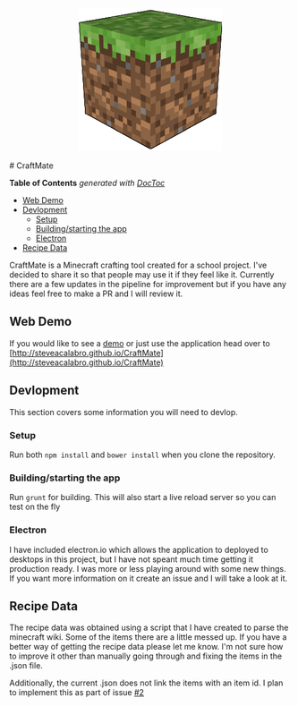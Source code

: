 <p align="center">
  <img src="https://raw.githubusercontent.com/steveacalabro/CraftMate/master/icon.png" alt="Sublime's custom image"/>
</p>
# CraftMate

<!-- START doctoc generated TOC please keep comment here to allow auto update -->
<!-- DON'T EDIT THIS SECTION, INSTEAD RE-RUN doctoc TO UPDATE -->
**Table of Contents**  *generated with [DocToc](https://github.com/thlorenz/doctoc)*

- [Web Demo](#web-demo)
- [Devlopment](#devlopment)
  - [Setup](#setup)
  - [Building/starting the app](#buildingstarting-the-app)
  - [Electron](#electron)
- [Recipe Data](#recipe-data)

<!-- END doctoc generated TOC please keep comment here to allow auto update -->

CraftMate is a Minecraft crafting tool created for a school project. I've decided to share it so that people may use it if they feel like it. Currently there are a few updates in the pipeline for improvement but if you have any ideas feel free to make a PR and I will review it. 

## Web Demo

If you would like to see a [demo](http://steveacalabro.github.io/CraftMate) or just use the application head over to [http://steveacalabro.github.io/CraftMate](http://steveacalabro.github.io/CraftMate)


## Devlopment

This section covers some information you will need to devlop.

### Setup

Run both `npm install` and `bower install` when you clone the repository.

### Building/starting the app

Run `grunt` for building. This will also start a live reload server so you can test on the fly

### Electron

I have included electron.io which allows the application to deployed to desktops in this project, but I have not speant much time getting it production ready. I was more or less playing around with some new things. If you want more information on it create an issue and I will take a look at it. 

## Recipe Data

The recipe data was obtained using a script that I have created to parse the minecraft wiki. Some of the items there are a little messed up. If you have a better way of getting the recipe data please let me know. I'm not sure how to improve it other than manually going through and fixing the items in the .json file.

Additionally, the current .json does not link the items with an item id. I plan to implement this as part of issue [#2](/../../issues/2)
